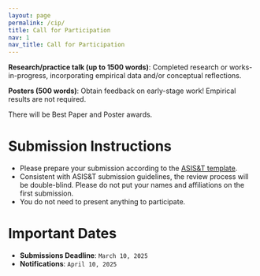 ```yaml
---
layout: page
permalink: /cip/
title: Call for Participation
nav: 1
nav_title: Call for Participation
---
```


**Research/practice talk (up to 1500 words)**: Completed research or works-in-progress, incorporating empirical data and/or conceptual reflections. 

**Posters (500 words)**: Obtain feedback on early-stage work! Empirical results are not required.

There will be Best Paper and Poster awards.

# Submission Instructions
* Please prepare your submission according to the [ASIS&T template](https://growthzonecmsprodeastus.azureedge.net/sites/2036/Template-Instructions-2025-final.docx). 
* Consistent with ASIS&T submission guidelines, the review process will be double-blind. Please do not put your names and affiliations on the first submission.
* You do not need to present anything to participate.

# Important Dates
* **Submissions Deadline**: `March 10, 2025`
* **Notifications**: `April 10, 2025`
